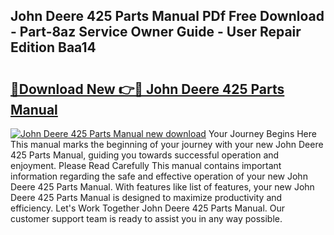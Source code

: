 ## John Deere 425 Parts Manual PDf Free Download - Part-8az Service Owner Guide - User Repair Edition Baa14

# <h2><a href="http://bc14330.oget.top/?id=John+Deere+425+Parts+Manual">🔗Download New 👉🔴 John Deere 425 Parts Manual</a></h2>

[![John Deere 425 Parts Manual new download](https://i.imgur.com/5g1atiW.png)](http://bc14330.oget.top/?id=John+Deere+425+Parts+Manual)
Your Journey Begins Here This manual marks the beginning of your journey with your new John Deere 425 Parts Manual, guiding you towards successful operation and enjoyment. Please Read Carefully This manual contains important information regarding the safe and effective operation of your new John Deere 425 Parts Manual. With features like list of features, your new John Deere 425 Parts Manual is designed to maximize productivity and efficiency. Let's Work Together John Deere 425 Parts Manual. Our customer support team is ready to assist you in any way possible.

